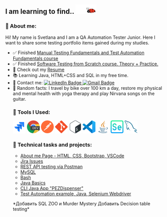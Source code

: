 ## I am learning to find.. <img id="icon1" src="https://github.com/svetkaa-yo/svetkaa-yo/blob/master/assets/LadyBugSticker-ezgif.com-crop.gif" alt="ladybug" width="66" height="30">

<h3 class="heading-element" dir="auto">🙋 About me:</h3>

<p dir="auto"> Hi! My name is Svetlana and I am a QA Automation Tester Junior. Here I want to share some testing portfolio items gained during my studies.</p>
<ul dir="auto">
<li> ✅ Finished <a href="https://drive.google.com/file/d/1Eh3PlwhGeC34S_9rrq8sDAheiZE1zzV0/view"
target="_blank" >Manual Testing Fundamentals and Test Automation Fundamentals course</a> </li>
<li> ✅ Finished <a href="https://stepik.org/cert/2753118?lang=en" target="_blank" rel="nofollow">Software Testing from Scratch course. Theory + Practice.</a> </li>
<li>📝 Check out my <a href="https://drive.google.com/file/d/1--vUDClrsWZBzOju0_0ggqDJd9yfMCrw/view" rel="nofollow" target="_blank" >Resume</a></li>
<li> 📚 Learning Java, HTML+CSS and SQL in my free time.</li>
<li>📩 Contact me:  
<a href="https://www.linkedin.com/in/svfrolova/" target="_blank" rel="nofollow"><img src="https://img.shields.io/badge/@svfrolova-blue?style=flat&logo=LinkedIn&logoColor=white" alt="LinkedIn Badge">
</a> <a href="mailto:svetlana.frolova324@gmail.com" target="_blank" ><img src="https://img.shields.io/badge/-Gmail-red?style=flat&amp;logo=Gmail&amp;logoColor=white" alt="Gmail Badge"></a></li>
<li>🤸 Random facts: I travel by bike over 100 km a day, restore my physical and mental health with yoga therapy and play Nirvana songs on the guitar. </li>

<h3 class="heading-element" dir="auto">🔧 Tools I Used:</h3>
<p dir="auto">

<a target="_blank" rel="noopener noreferrer nofollow" href="https://github.com/svetkaa-yo/svetkaa-yo/blob/master/assets/jira-original.svg"><img src="https://github.com/svetkaa-yo/svetkaa-yo/blob/master/assets/jira-original.svg" title="jira" alt="jira" width="40" height="40" style="max-width: 100%;"></a>
<a target="_blank" rel="noopener noreferrer nofollow" href="https://github.com/svetkaa-yo/svetkaa-yo/blob/master/assets/chrome-dev-logo-icon.png"><img src="https://github.com/svetkaa-yo/svetkaa-yo/blob/master/assets/chrome-dev-logo-icon.png" title="devtools" alt="devtools" width="40" height="40" style="max-width: 100%;"></a>
<a target="_blank" rel="noopener noreferrer nofollow" href="https://github.com/svetkaa-yo/svetkaa-yo/blob/master/assets/postman-icon.svg"><img src="https://github.com/svetkaa-yo/svetkaa-yo/blob/master/assets/postman-icon.svg" title="postman" alt="postman" width="40" height="40" style="max-width: 100%;"></a>
<a target="_blank" rel="noopener noreferrer nofollow" href="https://github.com/svetkaa-yo/svetkaa-yo/blob/master/assets/git-original.svg"><img src="https://github.com/svetkaa-yo/svetkaa-yo/blob/master/assets/git-original.svg" title="git" alt="git" width="40" height="40" style="max-width: 100%;"></a>
<a target="_blank" rel="noopener noreferrer nofollow" href="https://github.com/svetkaa-yo/svetkaa-yo/blob/master/assets/Bash_Logo_Colored.svg.png"><img src="https://github.com/svetkaa-yo/svetkaa-yo/blob/master/assets/Bash_Logo_Colored.svg.png" title="bash" alt="bash" width="40" height="40" style="max-width: 100%;"></a>
<a target="_blank" rel="noopener noreferrer nofollow" href="https://github.com/svetkaa-yo/svetkaa-yo/blob/master/assets/vscode-original.svg"><img src="https://github.com/svetkaa-yo/svetkaa-yo/blob/master/assets/vscode-original.svg" title="vscode" alt="vscode" width="40" height="40" style="max-width: 100%;"></a>
<a target="_blank" rel="noopener noreferrer nofollow" href="https://github.com/svetkaa-yo/svetkaa-yo/blob/master/assets/java.png"><img src="https://github.com/svetkaa-yo/svetkaa-yo/blob/master/assets/java.png" title="java" alt="java" width="40" height="40" style="max-width: 100%;"></a>
<a target="_blank" rel="noopener noreferrer nofollow" href="https://github.com/svetkaa-yo/svetkaa-yo/blob/master/assets/selenium.png"><img src="https://github.com/svetkaa-yo/svetkaa-yo/blob/master/assets/selenium.png" title="selenium" alt="selenium" width="40" height="40" style="max-width: 100%;"></a>
<a target="_blank" rel="noopener noreferrer nofollow" href="https://github.com/svetkaa-yo/svetkaa-yo/blob/master/assets/mysql-original.svg"><img src="https://github.com/svetkaa-yo/svetkaa-yo/blob/master/assets/mysql-original.svg" title="mysql" alt="mysql" width="40" height="40" style="max-width: 100%;"></a>
</p>

<h3 class="heading-element" dir="auto">💎 Technical tasks and projects:</h3>
<ul dir="auto">
<li> <a target="_blank"  href="https://github.com/svetkaa-yo/AboutMePage_HTML">About me Page - HTML, CSS, Bootstrap, VSCode</a></li>
<li> <a target="_blank" href="https://github.com/svetkaa-yo/Jira-Issues/tree/master">Jira Issues</a>  </li>
<li> <a target="_blank" href="https://github.com/svetkaa-yo/Postman-collections"> REST API testing via Postman </a> </li>
<li> <a target="_blank" href="https://github.com/svetkaa-yo/MySQL">MySQL</a>   </li>
<li> <a target="_blank" href=""> Bash </a>  </li>
<li> <a target="_blank" href="https://github.com/svetkaa-yo/java-learning/tree/master?tab=readme-ov-file"> Java Basics </a> </li>
<li> <a target="_blank" href="https://github.com/svetkaa-yo/PEZDispenser/tree/master"> CLI Java App "PEZDispenser" </a>  </li>
<li> <a target="_blank" href="https://github.com/svetkaa-yo/saucedemo-automation"> Test Automation example, Java, Selenium Webdriver </a> </li>
</ul>
<p>
</p>
<p>
*Добавить SQL ZOO и Murder Mystery
Добавить Decision table testing*
</p>
